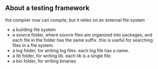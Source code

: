 ## About a testing framework

the compiler now can compile, but it relies on an external file system

- a building file system
- a source folder, where source files are organized into packages, and
  each file in the folder has the same suffix. this is useful for
  searching files in a file system
- a log folder, for writing log files. each log file has a name.
- a lib folder, for writing lib. each lib is a single file.
- a bin folder, for writing binaries
